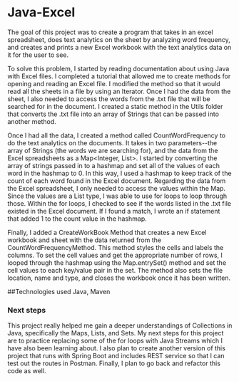 # Java-Excel

The goal of this project was to create a program that takes in an excel spreadsheet, does text analytics on the sheet by analyzing word frequency, and creates and prints a new Excel workbook 
with the text analytics data on it for the user to see. 

To solve this problem, I started by reading documentation about using Java with Excel files. I completed a tutorial that allowed me to create methods for opening and reading 
an Excel file. I modified the method so that it would read all the sheets in a file by using an Iterator. Once I had the data from the sheet, I also needed to access the words from the .txt file
that will be searched for in the document. I created a static method in the Utils folder that converts the .txt file into an array of Strings that can be passed into another method.

Once I had all the data, I created a method called CountWordFrequency to do the text analytics on the documents. It takes in two parameters--the array of Strings (the words we are searching for), and the data from
the Excel spreadsheets as a Map<Integer, List<String>>. I started by converting the array of strings passed in to a hashmap and set all of the values of each word in the hashmap to 0. In this way, I used a hashmap
to keep track of the count of each word found in the Excel document. Regarding the data from the Excel spreadsheet, I only needed to access the values within the Map. Since the values are a List<String> type, I was able
to use for loops to loop through those. Within the for loops, I checked to see if the words listed in the .txt file existed in the Excel document. If I found a match, I wrote an if statement that added 1 to the count value in the hashmap.

Finally, I added a CreateWorkBook Method that creates a new Excel workbook and sheet with the data returned from the CountWordFrequencyMethod. This method styles the cells and labels the columns.
To set the cell values and get the appropriate number of rows, I looped through the hashmap using the Map.entrySet() method and set the cell values to each key/value pair in the set.
The method also sets the file location, name and type, and closes the workbook once it has been written. 



##Technologies used
Java, Maven

### Next steps
This project really helped me gain a deeper understandings of Collections in Java, specifically the Maps, Lists, and Sets. My next steps for this project are to practice
replacing some of the for loops with Java Streams which I have also been learning about. I also plan to create another version of this project that runs with Spring Boot and includes
REST service so that I can test out the routes in Postman. Finally, I plan to go back and refactor this code as well.
